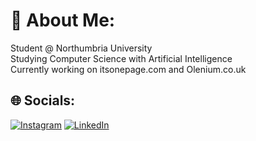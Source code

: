 # 💫 About Me:

Student @ Northumbria University<br>Studying Computer Science with Artificial Intelligence<br>Currently working on itsonepage.com and Olenium.co.uk<br>

## 🌐 Socials:

[![Instagram](https://img.shields.io/badge/Instagram-%23E4405F.svg?logo=Instagram&logoColor=white)](https://instagram.com/MitchelMckee) [![LinkedIn](https://img.shields.io/badge/LinkedIn-%230077B5.svg?logo=linkedin&logoColor=white)](https://www.linkedin.com/in/mitchel-mckee/)
